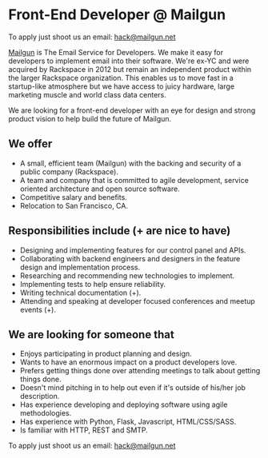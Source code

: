 # Front-End Developer @ Mailgun

To apply just shoot us an email: <a href="mailto:hack@mailgun.net">hack@mailgun.net</a>

<a href="http://www.mailgun.com">Mailgun</a> is The Email Service for Developers. We make it easy for developers to implement email into their software. We're ex-YC and were acquired by Rackspace in 2012 but remain an independent product within the larger Rackspace organization. This enables us to move fast in a startup-like atmosphere but we have access to juicy hardware, large marketing muscle and world class data centers.

We are looking for a front-end developer with an eye for design and strong product vision to help build the future of Mailgun.

## We offer
* A small, efficient team (Mailgun) with the backing and security of a public company (Rackspace).
* A team and company that is committed to agile development, service oriented architecture and open source software.
* Competitive salary and benefits.
* Relocation to San Francisco, CA.

## Responsibilities include (+ are nice to have)
* Designing and implementing features for our control panel and APIs.
* Collaborating with backend engineers and designers in the feature design and implementation process.
* Researching and recommending new technologies to implement.
* Implementing tests to help ensure reliability.
* Writing technical documentation (+).
* Attending and speaking at developer focused conferences and meetup events (+).

## We are looking for someone that
* Enjoys participating in product planning and design.
* Wants to have an enormous impact on a product developers love.
* Prefers getting things done over attending meetings to talk about getting things done.
* Doesn't mind pitching in to help out even if it's outside of his/her job description.
* Has experience developing and deploying software using agile methodologies.
* Has experience with Python, Flask, Javascript, HTML/CSS/SASS.
* Is familiar with HTTP, REST and SMTP.

To apply just shoot us an email: <a href="mailto:hack@mailgun.net">hack@mailgun.net</a>
